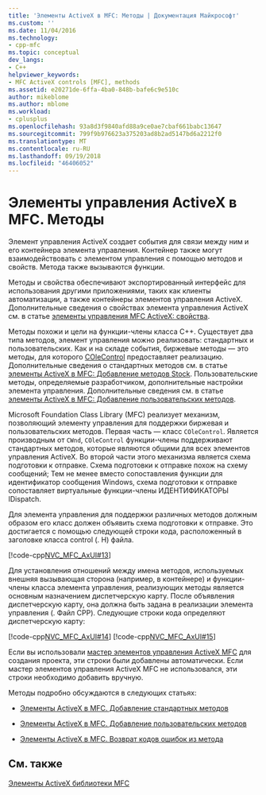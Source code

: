 ```yaml
---
title: 'Элементы ActiveX в MFC: Методы | Документация Майкрософт'
ms.custom: ''
ms.date: 11/04/2016
ms.technology:
- cpp-mfc
ms.topic: conceptual
dev_langs:
- C++
helpviewer_keywords:
- MFC ActiveX controls [MFC], methods
ms.assetid: e20271de-6ffa-4ba0-848b-bafe6c9e510c
author: mikeblome
ms.author: mblome
ms.workload:
- cplusplus
ms.openlocfilehash: 93a8d3f9840afd88a9ce0ae7cbaf661babc13647
ms.sourcegitcommit: 799f9b976623a375203ad8b2ad5147bd6a2212f0
ms.translationtype: MT
ms.contentlocale: ru-RU
ms.lasthandoff: 09/19/2018
ms.locfileid: "46406052"
---
```

# <a name="mfc-activex-controls-methods"></a>Элементы управления ActiveX в MFC. Методы

Элемент управления ActiveX создает события для связи между ним и его контейнера элемента управления. Контейнер также могут взаимодействовать с элементом управления с помощью методов и свойств. Метода также вызываются функции.

Методы и свойства обеспечивают экспортированный интерфейс для использования другими приложениями, таких как клиенты автоматизации, а также контейнеры элементов управления ActiveX. Дополнительные сведения о свойствах элемента управления ActiveX см. в статье [элементы управления MFC ActiveX: свойства](../mfc/mfc-activex-controls-properties.md).

Методы похожи и цели на функции-члены класса C++. Существует два типа методов, элемент управления можно реализовать: стандартных и пользовательских. Как и на складе события, биржевые методы — это методы, для которого [COleControl](../mfc/reference/colecontrol-class.md) предоставляет реализацию. Дополнительные сведения о стандартных методов см. в статье [элементы ActiveX в MFC: Добавление методов Stock](../mfc/mfc-activex-controls-adding-stock-methods.md). Пользовательские методы, определяемые разработчиком, дополнительные настройки элемента управления. Дополнительные сведения см. в статье [элементы ActiveX в MFC: Добавление пользовательских методов](../mfc/mfc-activex-controls-adding-custom-methods.md).

Microsoft Foundation Class Library (MFC) реализует механизм, позволяющий элементу управления для поддержки биржевая и пользовательских методов. Первая часть — класс `COleControl`. Является производным от `CWnd`, `COleControl` функции-члены поддерживают стандартных методов, которые являются общими для всех элементов управления ActiveX. Во второй части этого механизма является схема подготовки к отправке. Схема подготовки к отправке похож на схему сообщений; Тем не менее вместо сопоставления функции для идентификатор сообщения Windows, схема подготовки к отправке сопоставляет виртуальные функции-члены ИДЕНТИФИКАТОРЫ IDispatch.

Для элемента управления для поддержки различных методов должным образом его класс должен объявить схема подготовки к отправке. Это достигается с помощью следующей строки кода, расположенный в заголовке класса control (. H) файла.

[!code-cpp[NVC_MFC_AxUI#13](../mfc/codesnippet/cpp/mfc-activex-controls-methods_1.h)]

Для установления отношений между имена методов, используемых внешняя вызывающая сторона (например, в контейнере) и функции-члены класса элемента управления, реализующих методы является основным назначением диспетчерскую карту. После объявления диспетчерскую карту, она должна быть задана в реализации элемента управления (. Файл CPP). Следующие строки кода определяют диспетчерскую карту:

[!code-cpp[NVC_MFC_AxUI#14](../mfc/codesnippet/cpp/mfc-activex-controls-methods_2.cpp)]
[!code-cpp[NVC_MFC_AxUI#15](../mfc/codesnippet/cpp/mfc-activex-controls-methods_3.cpp)]

Если вы использовали [мастер элементов управления ActiveX MFC](../mfc/reference/mfc-activex-control-wizard.md) для создания проекта, эти строки были добавлены автоматически. Если мастер элементов управления ActiveX MFC не использовался, эти строки необходимо добавить вручную.

Методы подробно обсуждаются в следующих статьях:

- [Элементы ActiveX в MFC. Добавление стандартных методов](../mfc/mfc-activex-controls-adding-stock-methods.md)

- [Элементы ActiveX в MFC. Добавление пользовательских методов](../mfc/mfc-activex-controls-adding-custom-methods.md)

- [Элементы ActiveX в MFC. Возврат кодов ошибок из метода](../mfc/mfc-activex-controls-returning-error-codes-from-a-method.md)

## <a name="see-also"></a>См. также

[Элементы ActiveX библиотеки MFC](../mfc/mfc-activex-controls.md)

